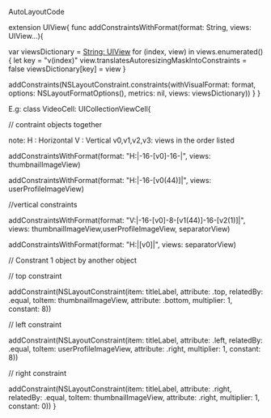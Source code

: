    AutoLayoutCode

extension UIView{ func addConstraintsWithFormat(format: String, views: UIView...){


var viewsDictionary = [String: UIView]()
for (index, view) in views.enumerated(){
    let key = "v\(index)"
    view.translatesAutoresizingMaskIntoConstraints = false
    viewsDictionary[key] = view
}

   addConstraints(NSLayoutConstraint.constraints(withVisualFormat: format, options: NSLayoutFormatOptions(), metrics: nil, views: viewsDictionary))
}
}



E.g: class VideoCell: UICollectionViewCell{



// contraint objects together



note: H : Horizontal V : Vertical v0,v1,v2,v3: views in the order listed

 addConstraintsWithFormat(format: "H:|-16-[v0]-16-|", views: thumbnailImageView)

addConstraintsWithFormat(format: "H:|-16-[v0(44)]|", views: userProfileImageView)


//vertical constraints

addConstraintsWithFormat(format: "V:|-16-[v0]-8-[v1(44)]-16-[v2(1)]|", views: thumbnailImageView,userProfileImageView, separatorView)

addConstraintsWithFormat(format: "H:|[v0]|", views: separatorView)

// Constrant 1 object by another object

// top constraint

addConstraint(NSLayoutConstraint(item: titleLabel, attribute: .top, relatedBy: .equal, toItem: thumbnailImageView, attribute: .bottom, multiplier: 1, constant: 8))

// left constraint

addConstraint(NSLayoutConstraint(item: titleLabel, attribute: .left, relatedBy: .equal, toItem: userProfileImageView, attribute: .right, multiplier: 1, constant: 8))

// right constraint

addConstraint(NSLayoutConstraint(item: titleLabel, attribute: .right, relatedBy: .equal, toItem: thumbnailImageView, attribute: .right, multiplier: 1, constant: 0))
}
